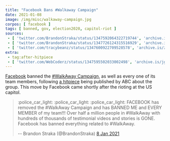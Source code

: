 ```yaml
---
title: "Facebook Bans #Walkaway Campaign"
date: 2021-01-08
image: /img/misc/walkaway-campaign.jpg
corpos: [ facebook ]
tags: [ banned, gov, election2020, capitol-riot ]
sources:
 - [ 'twitter.com/BrandonStraka/status/1347592064322719744', 'archive.is/GOn1o' ]
 - [ 'twitter.com/BrandonStraka/status/1347726124315516929', 'archive.is/KcneD' ]
 - [ 'twitter.com/tracybeanz/status/1347600922709528578', 'archive.is/zc1Sb' ]
extra:
 - tag:after-hitpiece
 - [ 'twitter.com/WebCoderz/status/1347595502033002498', 'archive.is/jgnDq' ]
---
```


[Facebook](/facebook/) banned the [#WalkAway
Campaign](https://www.walkawaycampaign.com/about-more), as well as every one of
its team members, following [a hitpiece](https://archive.is/Wvuz8) being
published by ABC about the group. This move by Facebook came shortly after the
rioting at the US capitol.

> :police_car_light: :police_car_light: :police_car_light: FACEBOOK has removed
> the #WalkAway Campaign and has BANNED ME and EVERY MEMBER of my team!!! Over
> half a million people in #WalkAway with hundreds of thousands of testimonial
> videos and stories is GONE. Facebook has banned everything related to
> #WalkAway.
>
> -- Brandon Straka (@BrandonStraka) [8 Jan 2021](https://archive.is/GOn1o)
